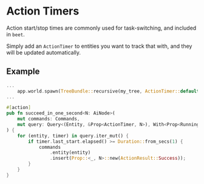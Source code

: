 # Action Timers


Action start/stop times are commonly used for task-switching, and included in `beet`.

Simply add an `ActionTimer` to entities you want to track that with, and they will be updated automatically.

## Example

```rust
...
	app.world.spawn(TreeBundle::recursive(my_tree, ActionTimer::default()));
...

#[action]
pub fn succeed_in_one_second<N: AiNode>(
	mut commands: Commands,
	mut query: Query<(Entity, &Prop<ActionTimer, N>), With<Prop<Running, N>>>,
) {
	for (entity, timer) in query.iter_mut() {
		if timer.last_start.elapsed() >= Duration::from_secs(1) {
			commands
				.entity(entity)
				.insert(Prop::<_, N>::new(ActionResult::Success));
		}
	}
}
```